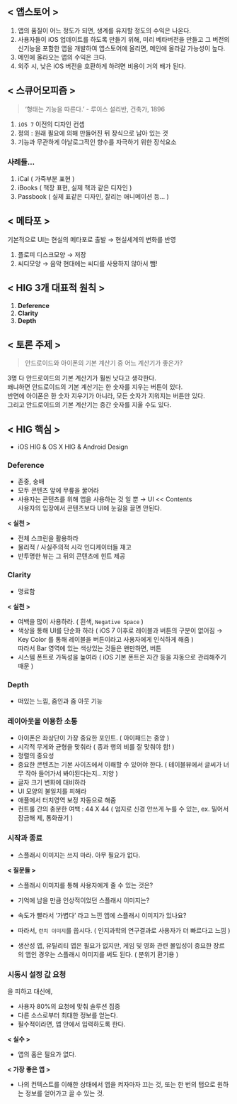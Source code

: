 ## < 앱스토어 >
1. 앱의 품질이 어느 정도가 되면, 생계를 유지할 정도의 수익은 나온다.
2. 사용자들이 iOS 업데이트를 하도록 만들기 위해, 미리 베타버전을 만들고 그 버전의 신기능을 포함한 앱을 개발하여 앱스토어에 올리면, 메인에 올라갈 가능성이 높다.
3. 메인에 올라오는 앱의 수익은 크다.
4. 외주 시, 낮은 iOS 버전을 호환하게 하려면 비용이 거의 배가 된다.

## < 스큐어모피즘 >
> ‘형태는 기능을 따른다.’ - 루이스 설리반, 건축가, 1896  

1. `iOS 7` 이전의 디자인 컨셉
2. 정의 : 원래 필요에 의해 만들어진 뒤 장식으로 남아 있는 것
3. 기능과 무관하게 아날로그적인 향수를 자극하기 위한 장식요소

### 사례들…
1. iCal ( 가죽부분 표현 )
2. iBooks ( 책장 표현, 실제 책과 같은 디자인 )
3. Passbook ( 실제 표같은 디자인, 잘리는 애니메이션 등… )

## < 메타포 >
기본적으로 UI는 현실의 메타포로 출발 →  현실세계의 변화를 반영

1. 플로피 디스크모양 → 저장
2. 씨디모양 → 음악
	현대에는 씨디를 사용하지 않아서 뺌!

## < HIG 3개 대표적 원칙 >
1. **Deference**
2. **Clarity**
3. **Depth**

## < 토론 주제 >
> 안드로이드와 아이폰의 기본 계산기 중 어느 계산기가 좋은가?  

3명 다 안드로이드의 기본 계산기가 훨씬 낫다고 생각한다.  
왜냐하면 안드로이드의 기본 계산기는 한 숫자를 지우는 버튼이 있다.  
반면에 아이폰은 한 숫자 지우기가 아니라, 모든 숫자가 지워지는 버튼만 있다.  
그리고 안드로이드의 기본 계산기는 중간 숫자를 지울 수도 있다.

## < HIG 핵심 >
* iOS HIG & OS X HIG & Android Design

### Deference
* 존중, 숭배
* 모두 콘텐츠 앞에 무릎을 꿇어라
* 사용자는 콘텐츠를 위해 앱을 사용하는 것 일 뿐
→ UI << Contents  
사용자의 입장에서 콘텐츠보다 UI에 눈길을 끌면 안된다.  
  
**< 실천 >**
* 전체 스크린을 활용하라
* 물리적 / 사실주의적 시각 인디케이터들 재고
* 반투명한 뷰는 그 뒤의 콘텐츠에 힌트 제공

### Clarity
* 명료함

**< 실천 >**
* 여백을 많이 사용하라. ( 흰색, `Negative Space` )
* 색상을 통해 UI를 단순화 하라 ( iOS 7 이후로 레이블과 버튼의 구분이 없어짐 → Key Color 를 통해 레이블을 버튼이라고 사용자에게 인식하게 해줌 )  
따라서 Bar 영역에 있는 색상있는 것들은 왠만하면, 버튼
* 시스템 폰트로 가독성을 높여라 ( iOS 기본 폰트은 자간 등을 자동으로 관리해주기 때문 )

### Depth
* 떠있는 느낌, 줌인과 줌 아웃 기능

### 레이아웃을 이용한 소통
* 아이폰은 좌상단이 가장 중요한 포인트. ( 아이패드는 중앙 )
* 시각적 무게와 균형을 맞춰라 ( 종과 행의 비를 잘 맞춰야 함! )
* 정렬의 중요성
* 중요한 콘텐츠는 기본 사이즈에서 이해할 수 있어야 한다. ( 테이블뷰에서 글씨가 너무 작아 들어가서 봐야된다는지.. 지양 )
* 글자 크기 변화에 대비하라
* UI 모양의 불일치를 피해라
* 애플에서 터치영역 보정 자동으로 해줌
* 컨트롤 간의 충분한 여백 : 44 X 44 ( 엄지로 신경 안쓰게 누를 수 있는, ex. 밀어서 잠금해
제, 통화끊기 )

### 시작과 종료
* 스플래시 이미지는 쓰지 마라. 아무 필요가 없다.
  
**< 질문들 >**
* 스플래시 이미지를 통해 사용자에게 줄 수 있는 것은?
* 기억에 남을 만큼 인상적이었던 스플래시 이미지는?
* 속도가 빨라서 ‘가볍다’ 라고 느낀 앱에 스플래시 이미지가 있나요?
  
* 따라서, `런치 이미지`를 씁시다. ( 인지과학의 연구결과로 사용자가 더 빠르다고 느낌 )
* 생산성 앱, 유틸리티 앱은 필요가 없지만, 게임 및 영화 관련 몰입성이 중요한 장르의 앱인 경우는 스플래시 이미지를 써도 된다. ( 분위기 환기용 )

### 시동시 설정 값 요청
을 피하고 대신에,
* 사용자 80%의 요청에 맞춰 솔루션 집중
* 다른 소스로부터 최대한 정보를 얻는다.
* 필수적이라면, 앱 안에서 입력하도록 한다.
  
**< 실수 >**
* 앱의 홈은 필요가 없다.
  
**< 가장 좋은 앱 >**
* 나의 컨텍스트를 이해한 상태에서 앱을 켜자마자 끄는 것, 또는 한 번의 탭으로 원하는 정보를 얻어가고 끌 수 있는 것.